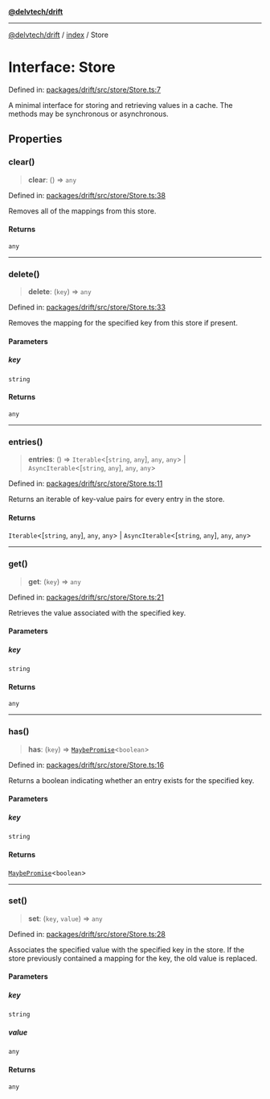 [**@delvtech/drift**](../../README.md)

***

[@delvtech/drift](../../README.md) / [index](../README.md) / Store

# Interface: Store

Defined in: [packages/drift/src/store/Store.ts:7](https://github.com/delvtech/drift/blob/95370f81f9813e8d583ed884b0b07657be0d8f2c/packages/drift/src/store/Store.ts#L7)

A minimal interface for storing and retrieving values in a cache. The methods
may be synchronous or asynchronous.

## Properties

### clear()

> **clear**: () => `any`

Defined in: [packages/drift/src/store/Store.ts:38](https://github.com/delvtech/drift/blob/95370f81f9813e8d583ed884b0b07657be0d8f2c/packages/drift/src/store/Store.ts#L38)

Removes all of the mappings from this store.

#### Returns

`any`

***

### delete()

> **delete**: (`key`) => `any`

Defined in: [packages/drift/src/store/Store.ts:33](https://github.com/delvtech/drift/blob/95370f81f9813e8d583ed884b0b07657be0d8f2c/packages/drift/src/store/Store.ts#L33)

Removes the mapping for the specified key from this store if present.

#### Parameters

##### key

`string`

#### Returns

`any`

***

### entries()

> **entries**: () => `Iterable`\<\[`string`, `any`\], `any`, `any`\> \| `AsyncIterable`\<\[`string`, `any`\], `any`, `any`\>

Defined in: [packages/drift/src/store/Store.ts:11](https://github.com/delvtech/drift/blob/95370f81f9813e8d583ed884b0b07657be0d8f2c/packages/drift/src/store/Store.ts#L11)

Returns an iterable of key-value pairs for every entry in the store.

#### Returns

`Iterable`\<\[`string`, `any`\], `any`, `any`\> \| `AsyncIterable`\<\[`string`, `any`\], `any`, `any`\>

***

### get()

> **get**: (`key`) => `any`

Defined in: [packages/drift/src/store/Store.ts:21](https://github.com/delvtech/drift/blob/95370f81f9813e8d583ed884b0b07657be0d8f2c/packages/drift/src/store/Store.ts#L21)

Retrieves the value associated with the specified key.

#### Parameters

##### key

`string`

#### Returns

`any`

***

### has()

> **has**: (`key`) => [`MaybePromise`](../type-aliases/MaybePromise.md)\<`boolean`\>

Defined in: [packages/drift/src/store/Store.ts:16](https://github.com/delvtech/drift/blob/95370f81f9813e8d583ed884b0b07657be0d8f2c/packages/drift/src/store/Store.ts#L16)

Returns a boolean indicating whether an entry exists for the specified key.

#### Parameters

##### key

`string`

#### Returns

[`MaybePromise`](../type-aliases/MaybePromise.md)\<`boolean`\>

***

### set()

> **set**: (`key`, `value`) => `any`

Defined in: [packages/drift/src/store/Store.ts:28](https://github.com/delvtech/drift/blob/95370f81f9813e8d583ed884b0b07657be0d8f2c/packages/drift/src/store/Store.ts#L28)

Associates the specified value with the specified key in the store. If the
store previously contained a mapping for the key, the old value is
replaced.

#### Parameters

##### key

`string`

##### value

`any`

#### Returns

`any`
